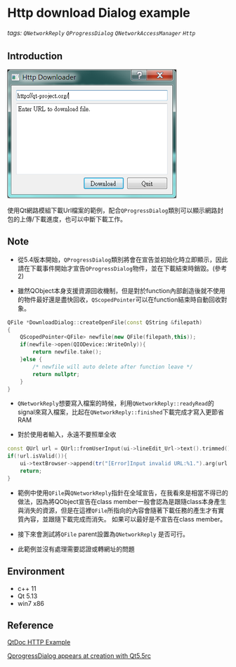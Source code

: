 # Http download Dialog example

###### tags: `QNetworkReply` `QProgressDialog` `QNetworkAccessManager` `Http`

## Introduction

<Img src="https://raw.githubusercontent.com/Loukei/Qt-Wiki/master/HttpDownloader_Example/Demo.png" />

使用Qt網路模組下載Url檔案的範例，配合`QProgressDialog`類別可以顯示網路封包的上傳/下載進度，也可以中斷下載工作。

## Note

- 從5.4版本開始，`QProgressDialog`類別將會在宣告並初始化時立即顯示，因此請在下載事件開始才宣告`QProgressDialog`物件，並在下載結束時銷毀。(參考2)

- 雖然QObject本身支援資源回收機制，但是對於function內部創造後就不使用的物件最好還是盡快回收，`QScopedPointer`可以在function結束時自動回收對象。

``` c++
QFile *DownloadDialog::createOpenFile(const QString &filepath)
{
    QScopedPointer<QFile> newfile(new QFile(filepath,this));
    if(newfile->open(QIODevice::WriteOnly)){
        return newfile.take();
    }else {
        /* newfile will auto delete after function leave */
        return nullptr;
    }
}
```

- `QNetworkReply`想要寫入檔案的時候，利用`QNetworkReply::readyRead`的signal來寫入檔案，比起在`QNetworkReply::finished`下載完成才寫入更節省RAM

- 對於使用者輸入，永遠不要照單全收

``` c++
const QUrl url = QUrl::fromUserInput(ui->lineEdit_Url->text().trimmed());
if(!url.isValid()){
    ui->textBrowser->append(tr("[Error]Input invalid URL:%1.").arg(url.toString()));
    return;
}
```

- 範例中使用`QFile`與`QNetworkReply`指針在全域宣告，在我看來是相當不得已的做法，因為將QObject宣告在class member一般會認為是跟隨class本身產生與消失的資源，但是在這裡`QFile`所指向的內容會隨著下載任務的產生才有實質內容，並跟隨下載完成而消失。
如果可以最好是不宣告在class member。

- 接下來會測試將`QFile` parent設置為`QNetworkReply` 是否可行。

- 此範例並沒有處理需要認證或轉網址的問題

## Environment

- c++ 11
- Qt 5.13
- win7 x86

## Reference

[QtDoc HTTP Example](https://doc.qt.io/qt-5/qtnetwork-http-example.html)

[QprogressDialog appears at creation with Qt5.5rc](https://bugreports.qt.io/browse/QTBUG-47042)
